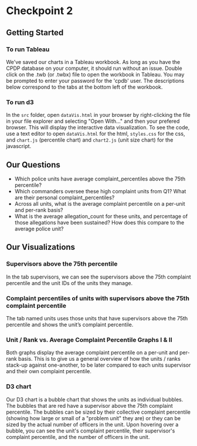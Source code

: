 # Checkpoint 2

## Getting Started
### To run Tableau
We've saved our charts in a Tableau workbook. As long as you have the CPDP database on your computer, it should run without an issue. Double click on the .twb (or .twbx) file to open the workbook in Tableau. You may be prompted to enter your password for the 'cpdb' user. The descriptions below correspond to the tabs at the bottom left of the workbook. 

### To run d3
In the `src` folder, open `dataVis.html` in your browser by right-clicking the file in your file explorer and selecting "Open With..." and then your prefered browser. This will display the interactive data visualization. To see the code, use a text editor to open `dataVis.html` for the html, `styles.css` for the css, and `chart.js` (percentile chart) and `chart2.js` (unit size chart) for the javascript.

## Our Questions
* Which police units have average complaint_percentiles above the 75th percentile?
* Which commanders oversee these high complaint units from Q1? What are their personal complaint_percentiles?
* Across all units, what is the average complaint percentile on a per-unit and per-rank basis?
* What is the average allegation_count for these units, and percentage of those allegations have been sustained? How does this compare to the average police unit?


## Our Visualizations

### Supervisors above the 75th percentile
In the tab supervisors, we can see the supervisors above the 75th complaint percentile and the unit IDs of the units they manage.

### Complaint percentiles of units with supervisors above the 75th complaint percentile
The tab named units uses those units that have supervisors above the 75th percentile and shows the unit’s complaint percentile.

### Unit / Rank vs. Average Complaint Percentile Graphs I & II
Both graphs display the average complaint percentile on a per-unit and per-rank basis. This is to give us a general overview of how the units / ranks stack-up against one-another, to be later compared to each units supervisor and their own complaint percentile.

### D3 chart
Our D3 chart is a bubble chart that shows the units as individual bubbles. The bubbles that are red have a supervisor above the 75th complaint percentile. The bubbles can be sized by their collective complaint percentile (showing how large or small of a "problem unit" they are) or they can be sized by the actual number of officers in the unit. Upon hovering over a bubble, you can see the unit's complaint percentile, their supervisor's complaint percentile, and the number of officers in the unit.

